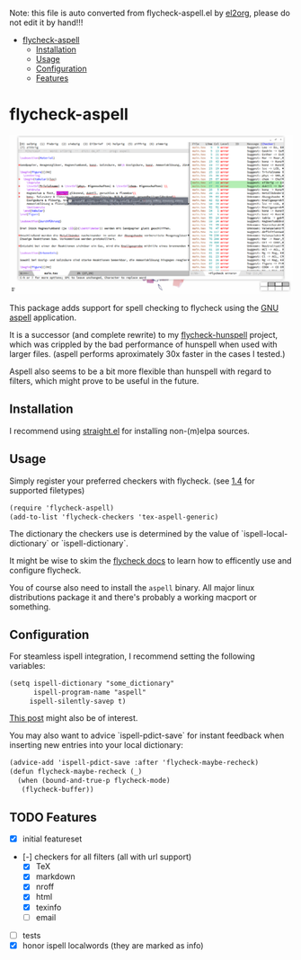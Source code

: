 Note: this file is auto converted from flycheck-aspell.el by [el2org](https://github.com/tumashu/el2org), please do not edit it by hand!!!

- [flycheck-aspell](#org4c2f64f)
  - [Installation](#org2869f35)
  - [Usage](#org337b04f)
  - [Configuration](#org5b06cd5)
  - [Features](#orgdc97679)


<a id="org4c2f64f"></a>

# flycheck-aspell

![flycheck-aspell in action](screenshot.png)

This package adds support for spell checking to flycheck using the [GNU aspell](http://aspell.net) application.

It is a successor (and complete rewrite) to my [flycheck-hunspell](https://github.com/leotaku/flycheck-hunspell) project, which was crippled by the bad performance of hunspell when used with larger files. (aspell performs aproximately 30x faster in the cases I tested.)

Aspell also seems to be a bit more flexible than hunspell with regard to filters, which might prove to be useful in the future.


<a id="org2869f35"></a>

## Installation

I recommend using [straight.el](https://github.com/raxod502/straight.el) for installing non-(m)elpa sources.


<a id="org337b04f"></a>

## Usage

Simply register your preferred checkers with flycheck. (see [1.4](#orgdc97679) for supported filetypes)

```elisp
(require 'flycheck-aspell)
(add-to-list 'flycheck-checkers 'tex-aspell-generic)
```

The dictionary the checkers use is determined by the value of \`ispell-local-dictionary\` or \`ispell-dictionary\`.

It might be wise to skim the [flycheck docs](https://www.flycheck.org/en/latest/) to learn how to efficently use and configure flycheck.

You of course also need to install the `aspell` binary. All major linux distributions package it and there's probably a working macport or something.


<a id="org5b06cd5"></a>

## Configuration

For steamless ispell integration, I recommend setting the following variables:

```elisp
(setq ispell-dictionary "some_dictionary"
      ispell-program-name "aspell"
     ispell-silently-savep t)
```

[This post](https://blog.binchen.org/posts/what-s-the-best-spell-check-set-up-in-emacs.html) might also be of interest.

You may also want to advice \`ispell-pdict-save\` for instant feedback when inserting new entries into your local dictionary:

```elisp
(advice-add 'ispell-pdict-save :after 'flycheck-maybe-recheck)
(defun flycheck-maybe-recheck (_)
  (when (bound-and-true-p flycheck-mode)
   (flycheck-buffer))
```


<a id="orgdc97679"></a>

## TODO Features

-   [X] initial featureset
-   [-] checkers for all filters (all with url support)
    -   [X] TeX
    -   [X] markdown
    -   [X] nroff
    -   [X] html
    -   [X] texinfo
    -   [ ] email
-   [ ] tests
-   [X] honor ispell localwords (they are marked as info)
